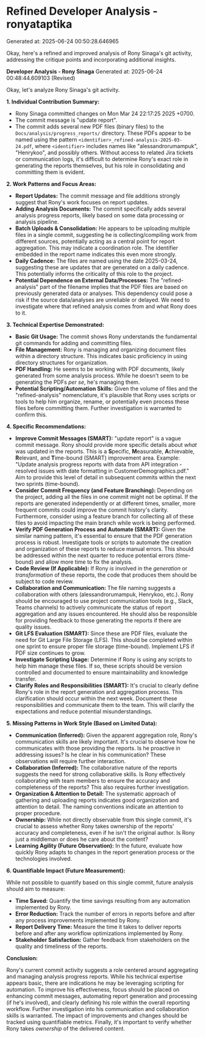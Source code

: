 # Refined Developer Analysis - ronyataptika
Generated at: 2025-06-24 00:50:28.646965

Okay, here's a refined and improved analysis of Rony Sinaga's git activity, addressing the critique points and incorporating additional insights.

**Developer Analysis - Rony Sinaga**
Generated at: 2025-06-24 00:48:44.609103 (Revised)

Okay, let's analyze Rony Sinaga's git activity.

**1. Individual Contribution Summary:**

*   Rony Sinaga committed changes on Mon Mar 24 22:17:25 2025 +0700.
*   The commit message is "update report".
*   The commit adds several new PDF files (binary files) to the `Docs/analysis/progress_reports/` directory.  These PDFs appear to be named using the pattern `<identifier>_refined-analysis-2025-03-24.pdf`, where `<identifier>` includes names like "alessandrorumampuk", "Henrykoo", and possibly others.  Without access to related Jira tickets or communication logs, it's difficult to determine Rony's exact role in generating the reports themselves, but his role in consolidating and committing them is evident.

**2. Work Patterns and Focus Areas:**

*   **Report Updates:** The commit message and file additions strongly suggest that Rony's work focuses on report updates.
*   **Adding Analysis Documents:** The commit specifically adds several analysis progress reports, likely based on some data processing or analysis pipeline.
*   **Batch Uploads & Consolidation:** He appears to be uploading multiple files in a single commit, suggesting he is collecting/compiling work from different sources, potentially acting as a central point for report aggregation. This may indicate a coordination role. The identifier embedded in the report name indicates this even more strongly.
*   **Daily Cadence:** The files are named using the date 2025-03-24, suggesting these are updates that are generated on a daily cadence. This potentially informs the criticality of this role to the project.
*   **Potential Dependence on External Data/Processes:** The "refined-analysis" part of the filename implies that the PDF files are based on previously generated data or analyses. This dependency could pose a risk if the source data/analyses are unreliable or delayed.  We need to investigate where that refined analysis comes from and what Rony does to it.

**3. Technical Expertise Demonstrated:**

*   **Basic Git Usage:** The commit shows Rony understands the fundamental git commands for adding and committing files.
*   **File Management:** Rony is managing and organizing document files within a directory structure. This indicates basic proficiency in using directory structures for organization.
*   **PDF Handling:** He seems to be working with PDF documents, likely generated from some analysis process.  While he doesn't seem to be generating the PDFs *per se*, he's managing them.
*   **Potential Scripting/Automation Skills:** Given the volume of files and the "refined-analysis" nomenclature, it's plausible that Rony uses scripts or tools to help him organize, rename, or potentially even process these files before committing them. Further investigation is warranted to confirm this.

**4. Specific Recommendations:**

*   **Improve Commit Messages (SMART):** "update report" is a vague commit message. Rony should provide more specific details about *what* was updated in the reports. This is a **S**pecific, **M**easurable, **A**chievable, **R**elevant, and **T**ime-bound (SMART) improvement area.  Example: "Update analysis progress reports with data from API integration - resolved issues with date formatting in CustomerDemographics.pdf." Aim to provide this level of detail in subsequent commits within the next two sprints (time-bound).
*   **Consider Commit Frequency (and Feature Branching):**  Depending on the project, adding all the files in one commit might not be optimal. If the reports are generated independently or at different times, smaller, more frequent commits could improve the commit history's clarity. Furthermore, consider using a feature branch for collecting all of these files to avoid impacting the main branch while work is being performed.
*   **Verify PDF Generation Process and Automate (SMART):** Given the similar naming pattern, it's essential to ensure that the PDF generation process is robust. Investigate tools or scripts to automate the creation and organization of these reports to reduce manual errors. This should be addressed within the next quarter to reduce potential errors (time-bound) and allow more time to fix the analysis.
*   **Code Review (If Applicable):** If Rony *is* involved in the *generation* or *transformation* of these reports, the code that produces them should be subject to code review.
*   **Collaboration and Communication:** The file naming suggests a collaboration with others (alessandrorumampuk, Henrykoo, etc.). Rony should be encouraged to use project communication tools (e.g., Slack, Teams channels) to actively communicate the status of report aggregation and any issues encountered. He should also be responsible for providing feedback to those generating the reports if there are quality issues.
*   **Git LFS Evaluation (SMART):** Since these are PDF files, evaluate the need for Git Large File Storage (LFS). This should be completed within one sprint to ensure proper file storage (time-bound). Implement LFS if PDF size continues to grow.
*   **Investigate Scripting Usage:** Determine if Rony is using any scripts to help him manage these files. If so, these scripts should be version controlled and documented to ensure maintainability and knowledge transfer.
*   **Clarify Roles and Responsibilities (SMART):** It's crucial to clearly define Rony's role in the report generation and aggregation process. This clarification should occur within the next week. Document these responsibilities and communicate them to the team.  This will clarify the expectations and reduce potential misunderstandings.

**5. Missing Patterns in Work Style (Based on Limited Data):**

*   **Communication (Inferred):** Given the apparent aggregation role, Rony's communication skills are likely important. It's crucial to observe how he communicates with those providing the reports. Is he proactive in addressing issues? Is he clear in his communication? These observations will require further interaction.
*   **Collaboration (Inferred):** The collaborative nature of the reports suggests the need for strong collaborative skills. Is Rony effectively collaborating with team members to ensure the accuracy and completeness of the reports? This also requires further investigation.
*   **Organization & Attention to Detail:**  The systematic approach of gathering and uploading reports indicates good organization and attention to detail. The naming conventions indicate an attention to proper procedure.
*   **Ownership:** While not directly observable from this single commit, it's crucial to assess whether Rony takes ownership of the reports' accuracy and completeness, even if he isn't the original author. Is Rony just a middleman or does he care about the content?
*   **Learning Agility (Future Observation):** In the future, evaluate how quickly Rony adapts to changes in the report generation process or the technologies involved.

**6. Quantifiable Impact (Future Measurement):**

While not possible to quantify based on this single commit, future analysis should aim to measure:

*   **Time Saved:** Quantify the time savings resulting from any automation implemented by Rony.
*   **Error Reduction:** Track the number of errors in reports before and after any process improvements implemented by Rony.
*   **Report Delivery Time:** Measure the time it takes to deliver reports before and after any workflow optimizations implemented by Rony.
*   **Stakeholder Satisfaction:** Gather feedback from stakeholders on the quality and timeliness of the reports.

**Conclusion:**

Rony's current commit activity suggests a role centered around aggregating and managing analysis progress reports. While his technical expertise appears basic, there are indications he may be leveraging scripting for automation. To improve his effectiveness, focus should be placed on enhancing commit messages, automating report generation and processing (if he's involved), and clearly defining his role within the overall reporting workflow. Further investigation into his communication and collaboration skills is warranted. The impact of improvements and changes should be tracked using quantifiable metrics. Finally, it's important to verify whether Rony takes *ownership* of the delivered content.
